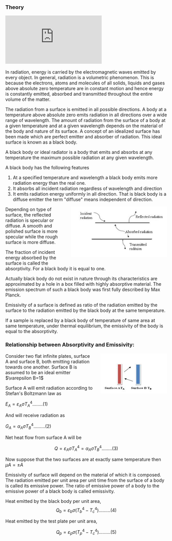 ### Theory



<iframe src="https://www.youtube.com/embed/I_Ruof_H3wo" frameborder="0" allow="autoplay; encrypted-media" allowfullscreen></iframe>


In radiation, energy is carried by the electromagnetic waves emitted by every object. In general, radiation is a volumetric phenomenon. This is because the electrons, atoms and molecules of all solids, liquids and gases above absolute zero temperature are in constant motion and hence energy is constantly emitted, absorbed and transmitted throughout the entire volume of the matter.
 

The radiation from a surface is emitted in all possible directions. A body at a temperature above absolute zero emits radiation in all directions over a wide range of wavelength. The amount of radiation from the surface of a body at a given temperature and at a given wavelength depends on the material of the body and nature of its surface. A concept of an idealized surface has been made which are perfect emitter and absorber of radiation. This ideal surface is known as a black body.

A black body or ideal radiator is a body that emits and absorbs at any temperature the maximum possible radiation at any given wavelength.

A black body has the following features

1. At a specified temperature and wavelength a black body emits more radiation energy than the real one.
2. It absorbs all incident radiation regardless of wavelength and direction
3. It emits radiation energy uniformly in all direction. That is black body is a diffuse emitter the term "diffuse" means independent of direction.



<div style="float: right; margin-left: 20px;">
  <img src="./images/figure2.jpg" alt="Figure 1" style="max-width: 300px; height: auto;">
  <p style="text-align: center; font-size: smaller; font-style: italic;"></p>
</div>


Depending on type of surface, the reflected radiation is specular or diffuse. A smooth and polished surface is more specular while the rough surface is more diffuse.

The fraction of incident energy absorbed by the surface is called the absorptivity. For a black body it is equal to one.

Actually black body do not exist in nature through its characteristics are approximated by a hole in a box filled with highly absorptive material. The emission spectrum of such a black body was first fully described by Max Planck.

Emissivity of a surface is defined as ratio of the radiation emitted by the surface to the radiation emitted by the black body at the same temperature.

If a sample is replaced by a black body of temperature of same area at same temperature, under thermal equilibrium, the emissivity of the body is equal to the absorptivity.

### Relationship between Absorptivity and Emissivity:
<div style="float: right; margin-left: 20px;">
  <img src="./images/figure3.jpg" alt="Figure 1" style="max-width: 300px; height: auto;">
  <p style="text-align: center; font-size: smaller; font-style: italic;"></p>
</div>
Consider two flat infinite plates, surface A and surface B, both emitting radiation towards one another. Surface B is assumed to be an ideal emitter $\varepsilon B=1$

Surface A will emit radiation according to Stefan's Boltzmann law as

$E_{A}=\varepsilon_{A}\sigma T_{A}^{4}........(1)$

And will receive radiation as 

$G_{A}=\alpha_{A}\sigma T_{B}^{4}.........(2)$

Net heat flow from surface A will be

$$Q=\varepsilon_{A}\sigma T_{A}^{4}=\alpha_{A}\sigma T_{B}^{4}........(3)$$

Now suppose that the two surfaces are at exactly same temperature then $\mu A=\pm A$

Emissivity of surface will depend on the material of which it is composed.
The radiation emitted per unit area per unit time from the surface of a body is called its emissive power. The ratio of emissive power of a body to the emissive power of a black body is called emissivity.

Heat emitted by the black body per unit area,
$$Q_{b}=\varepsilon_{b}\sigma(T_{b}^{4}-T_{c}^{4}).........(4)$$

Heat emitted by the test plate per unit area,

$$Q_{p}=\varepsilon_{p}\sigma(T_{p}^{4}-T_{c}^{4}).........(5)$$





